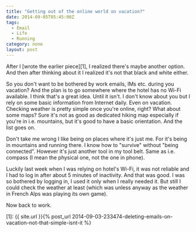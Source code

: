 ```yaml
---
title: "Getting out of the online world on vacation?"
date: 2014-09-05T05:45:00Z
tags:
  - Email
  - Life
  - Running
category: none
layout: post
---
```

After I [wrote the earlier piece][1], I realized there's maybe another option. And then after thinking about it I realized it's not that black and white either.

<!-- exceprt -->

So you don't want to be bothered by work emails, IMs etc. during you vacation? And the plan is to go somewhere where the hotel has no Wi-Fi available. I think that's a great idea. Until it isn't. I don't know about you but I rely on some basic information from Internet daily. Even on vacation. Checking weather is pretty simple once you're online, right? What about some maps? Sure it's not as good as dedicated hiking map especially if you're in i.e. mountains, but it's good to have a basic orientation. And the list goes on.

Don't take me wrong I like being on places where it's just me. For it's being in mountains and running there. I know how to "survive" without "being connected". However it's just another tool in my tool belt. Same as i.e. compass (I mean the physical one, not the one in phone).

Luckily last week when I was relying on hotel's Wi-Fi, it was not reliable and I had to log in after about 5 minutes of inactivity. And that was good. I was so bothered by logging in, I used it only when I really needed it. But still I could check the weather at least (which was unless anyway as the weather in French Alps was playing its own game).

Now back to work.

[1]: {{ site.url }}{% post_url 2014-09-03-233474-deleting-emails-on-vacation-not-that-simple-isnt-it %}